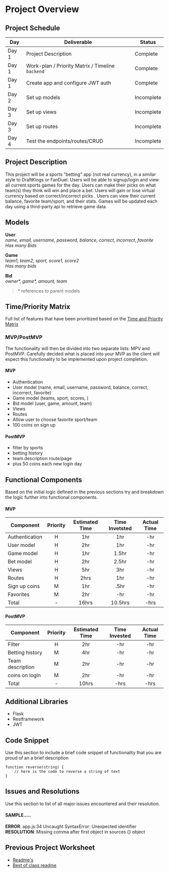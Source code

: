 # Project Overview

## Project Schedule

|  Day | Deliverable | Status
|---|---| ---|
|Day 1| Project Description | Complete
|Day 1| Work-plan / Priority Matrix / Timeline `backend`| Complete
|Day 1| Create app and configure JWT auth | Complete
|Day 2| Set up models | Incomplete
|Day 3| Set up views| Incomplete
|Day 3| Set up routes | Incomplete
|Day 4| Test the endpoints/routes/CRUD | Incomplete


## Project Description

This project will be a sports "betting" app (not real currency), in a similar style to DraftKings or FanDuel. Users
 will be able to signup/login and view all current sports games for the day. Users can make their picks on what team(s)
 they think will win and place a bet. Users will gain or lose virtual currency based on correct/incorrect picks
 . Users can view their current balance, favorite team/sport, and their stats. Games will be updated each day using a
  third-party api to retrieve game data.

## Models

**User**    
*name, email, username, password, balance, correct, incorrect, favorite*    
*Has many Bids*

**Game**    
*team1, team2, sport, score1, score2*  
*Has many bids*

**Bid**     
*owner\*, game\*, amount, team*

>\* references to parent models

## Time/Priority Matrix 

Full list of features that have been prioritized based on the [Time and Priority Matrix](https://res.cloudinary.com/wjclavell/image/upload/v1600025693/P4/P4-backend-TPM.png)

### MVP/PostMVP

The functionality will then be divided into two separate lists: MPV and PostMVP.  Carefully decided what is placed into your MVP as the client will expect this functionality to be implemented upon project completion.  

#### MVP

- Authentication
- User model (name, email, username, password, balance, correct, incorrect, favorite)
- Game model (teams, sport, scores, )
- Bid model (user, game, amount, team)
- Views
- Routes
- Allow user to choose favorite sport/team
- 100 coins on sign up

#### PostMVP 

- filter by sports
- betting history
- team description route/page
- plus 50 coins each new login day

## Functional Components

Based on the initial logic defined in the previous sections try and breakdown the logic further into functional
 components.

#### MVP
| Component | Priority | Estimated Time | Time Invetsted | Actual Time |
| --- | :---: |  :---: | :---: | :---: |
| Authentication | H | 1hr | 1hr | -hr|
| User model | H | 2hr | 1hr | -hr|
| Game model | H | 1hr | 1.5hr | -hr|
| Bet model | H | 2hr| 2.5hr | -hr |
| Views| H | 5hr | 3hr | -hr|
| Routes | H | 2hrs| 1hr | -hr |
| Sign up coins | M | 1hr | .5hr | -hr|
| Favorites | M | 2hr | -hr | -hr|
| Total | - | 16hrs| 10.5hrs | -hrs |

#### PostMVP
| Component | Priority | Estimated Time | Time Invested | Actual Time |
| --- | :---: |  :---: | :---: | :---: |
| Filter | H | 2hr | -hr | -hr|
| Betting history | M | 4hr | -hr | -hr|
| Team description | M | 2hr | -hr | -hr|
| coins on login | M | 2hr | -hr | -hr|
| Total | - | 10hrs| -hrs | -hrs |

## Additional Libraries
- Flask
- Restframework
- JWT

## Code Snippet

Use this section to include a brief code snippet of functionality that you are proud of an a brief description  

```
function reverse(string) {
	// here is the code to reverse a string of text
}
```

## Issues and Resolutions
 Use this section to list of all major issues encountered and their resolution.

#### SAMPLE.....
**ERROR**: app.js:34 Uncaught SyntaxError: Unexpected identifier                                
**RESOLUTION**: Missing comma after first object in sources {} object

## Previous Project Worksheet
 - [Readme's](https://github.com/jkeohan/fewd-class-repo/tree/master/final-project-worksheet/project-worksheet-examples)
 - [Best of class readme](https://github.com/jkeohan/fewd-class-repo/blob/master/final-project-worksheet/project-worksheet-examples/portfolio-gracie.md)